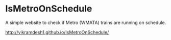 # IsMetroOnSchedule

A simple website to check if Metro (WMATA) trains are running on schedule.

http://vikramdesh1.github.io/IsMetroOnSchedule/
